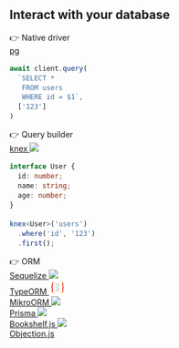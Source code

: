 ## Interact with your database

<div class="grid h-full pt-10 pb-20 relative -ml-10 -mr-10" style="grid-template-columns: 1.3fr 1.2fr 0.9fr 0.9fr;">

<div v-click class="flex items-center justify-center border-r mr-2">
  <div class="absolute top-13 left-17 text-xl base-chip">
    👉 Native driver
  </div>
  <div>
    <a href="https://github.com/brianc/node-postgres" target="_blank" class="text-3xl">
      pg
    </a>
    <div class="mt-7" style="width: 225px;">

```javascript
await client.query(
  `SELECT *
   FROM users
   WHERE id = $1`,
  ['123']
)
```

</div>
</div>
</div>

<div v-click class="flex items-center justify-center border-r -mr-3">
  <div class="absolute top-2 left-85 text-xl base-chip">
    👉 Query builder
  </div>
  <div>
    <div class="ml-6">
      <a href="https://github.com/knex/knex" target="_blank" class="text-3xl">
        knex
        <img src="https://knexjs.org/assets/favicons/favicon-32x32.png" class="inline-block" style="width: 25px;" />
      </a>
      <div class="mt-3">
        <GithubStars count="14.4k" />
      </div>
    </div>
    <div class="mt-5">

```typescript
interface User {
  id: number;
  name: string;
  age: number;
}

knex<User>('users')
  .where('id', '123')
  .first();
```

</div>
</div>
</div>

<div v-click class="flex flex-col content-center items-end -mt-10">
  <div class="absolute -top-14 left-180 text-xl base-chip">
    👉 ORM
  </div>
  <div style="width: 150px;">
    <a href="https://github.com/sequelize/sequelize" target="_blank" class="text-2xl">
      Sequelize
      <img src="https://sequelize.org/master/image/brand_logo.png" class="inline-block -mt-2" style="width: 25px;" />
    </a>
    <div class="mt-3 transform scale-90 -ml-2">
      <GithubStars count="24.9k" />
    </div>
    <div class="mt-1">
      <PackageHealth
        score="92"
        snyk-link="https://snyk.io/advisor/npm-package/sequelize"
      />
    </div>
  </div>
  <div class="mt-10" style="width: 150px;">
    <a href="https://github.com/typeorm/typeorm" target="_blank" class="text-2xl">
      TypeORM
      <img src="/images/github-repos/typeorm-logo.png" class="inline-block -mt-1" style="width: 30px;" />
    </a>
    <div class="mt-3 transform scale-90 -ml-2">
      <GithubStars count="25.5k" />
    </div>
    <div class="mt-1">
      <PackageHealth
        score="89"
        snyk-link="https://snyk.io/advisor/npm-package/typeorm"
      />
    </div>
  </div>
  <div class="mt-10" style="width: 150px;">
    <a href="https://github.com/mikro-orm/mikro-orm" target="_blank" class="text-2xl">
      MikroORM
      <img src="https://mikro-orm.io/img/favicon.ico" class="inline-block -mt-1" style="width: 22px;" />
    </a>
    <div class="mt-3 transform scale-90 -ml-2">
      <GithubStars count="3.5k" />
    </div>
    <div class="mt-1">
      <PackageHealth
        score="83"
        snyk-link="https://snyk.io/advisor/npm-package/mikro-orm"
      />
    </div>
  </div>
</div>

<div v-click class="flex flex-col content-center items-center  -mt-6">
  <div style="min-width: 120px">
    <a href="https://github.com/mikro-orm/mikro-orm" target="_blank" class="text-2xl">
      Prisma
      <img src="https://www.prisma.io/favicon.ico" class="inline-block -mt-1" style="width: 22px;" />
    </a>
    <div class="mt-3 transform scale-90 -ml-2">
      <GithubStars count="15.9k" />
    </div>
    <div class="mt-1">
      <PackageHealth
        score="98"
        snyk-link="https://snyk.io/advisor/npm-package/mikro-orm"
      />
    </div>
  </div>
  <div class="mt-10" style="min-width: 120px">
    <a href="https://github.com/bookshelf/bookshelf" target="_blank">
      Bookshelf.js
      <img src="https://avatars.githubusercontent.com/u/4448260?s=200&v=4" class="inline-block -mt-3" style="width: 22px;" />
    </a>
    <div class="mt-3 transform scale-90 -ml-2">
      <GithubStars count="6.2k" />
    </div>
    <div class="mt-1">
      <PackageHealth
        score="74"
        snyk-link="https://snyk.io/advisor/npm-package/bookshelf"
      />
    </div>
  </div>
  <div class="mt-10" style="min-width: 120px">
    <a href="https://github.com/Vincit/objection.js" target="_blank">
      Objection.js
    </a>
    <div class="mt-3 transform scale-90 -ml-2">
      <GithubStars count="6.3k" />
    </div>
    <div class="mt-1">
      <PackageHealth
        score="86"
        snyk-link="https://snyk.io/advisor/npm-package/objection"
      />
    </div>
  </div>
</div>

</div>

<style>
.code-small pre {
  font-size: 0.7rem !important;
}
</style>
